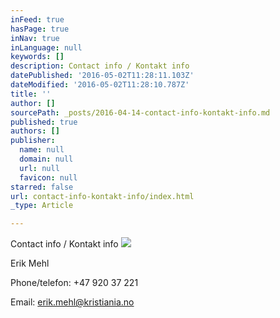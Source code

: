 ```yaml
---
inFeed: true
hasPage: true
inNav: true
inLanguage: null
keywords: []
description: Contact info / Kontakt info
datePublished: '2016-05-02T11:28:11.103Z'
dateModified: '2016-05-02T11:28:10.787Z'
title: ''
author: []
sourcePath: _posts/2016-04-14-contact-info-kontakt-info.md
published: true
authors: []
publisher:
  name: null
  domain: null
  url: null
  favicon: null
starred: false
url: contact-info-kontakt-info/index.html
_type: Article

---
```

Contact info / Kontakt info
![](https://the-grid-user-content.s3-us-west-2.amazonaws.com/8b61788f-a272-4772-90b8-1ce1d758014e.jpg)

Erik Mehl

Phone/telefon: +47 920 37 221

Email: erik.mehl@kristiania.no
